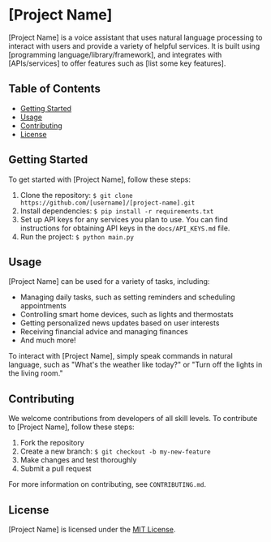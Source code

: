 <!-- PROJECT NAME -->
<h1><strong>[Project Name]</strong></h1>
<!-- PROJECT DESCRIPTION -->
<p>[Project Name] is a voice assistant that uses natural language processing to interact with users and provide a variety of helpful services. It is built using [programming language/library/framework], and integrates with [APIs/services] to offer features such as [list some key features].</p>
<!-- TABLE OF CONTENTS -->
<h2>Table of Contents</h2>
<ul>
  <li><a href="#getting-started">Getting Started</a></li>
  <li><a href="#usage">Usage</a></li>
  <li><a href="#contributing">Contributing</a></li>
  <li><a href="#license">License</a></li>
</ul>
<!-- GETTING STARTED -->
<h2>Getting Started</h2>
<p>To get started with [Project Name], follow these steps:</p>
<ol>
  <li>Clone the repository: <code>$ git clone https://github.com/[username]/[project-name].git</code></li>
  <li>Install dependencies: <code>$ pip install -r requirements.txt</code></li>
  <li>Set up API keys for any services you plan to use. You can find instructions for obtaining API keys in the <code>docs/API_KEYS.md</code> file.</li>
  <li>Run the project: <code>$ python main.py</code></li>
</ol>
<!-- USAGE EXAMPLES -->
<h2>Usage</h2>
<p>[Project Name] can be used for a variety of tasks, including:</p>
<ul>
  <li>Managing daily tasks, such as setting reminders and scheduling appointments</li>
  <li>Controlling smart home devices, such as lights and thermostats</li>
  <li>Getting personalized news updates based on user interests</li>
  <li>Receiving financial advice and managing finances</li>
  <li>And much more!</li>
</ul>
<p>To interact with [Project Name], simply speak commands in natural language, such as "What's the weather like today?" or "Turn off the lights in the living room."</p>
<!-- CONTRIBUTING -->
<h2>Contributing</h2>
<p>We welcome contributions from developers of all skill levels. To contribute to [Project Name], follow these steps:</p>
<ol>
  <li>Fork the repository</li>
  <li>Create a new branch: <code>$ git checkout -b my-new-feature</code></li>
  <li>Make changes and test thoroughly</li>
  <li>Submit a pull request</li>
</ol>
<p>For more information on contributing, see <code>CONTRIBUTING.md</code>.</p>
<!-- LICENSE -->
<h2>License</h2>
<p>[Project Name] is licensed under the <a href="LICENSE">MIT License</a>.</p>
